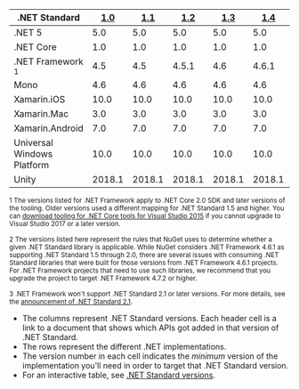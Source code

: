 | .NET Standard              | [1.0]  | [1.1]  | [1.2] | [1.3] | [1.4] | [1.5]              | [1.6]              | [2.0]               | [2.1] |
|----------------------------|--------|--------|-------|-------|-------|--------------------|--------------------|---------------------|---------------------
| .NET 5                     | 5.0    | 5.0    | 5.0   | 5.0   | 5.0   | 5.0                | 5.0                | 5.0                 | 5.0 |
| .NET Core                  | 1.0    | 1.0    | 1.0   | 1.0   | 1.0   | 1.0                | 1.0                | 2.0                 | 3.0 |
| .NET Framework <sup>1</sup>| 4.5    | 4.5    | 4.5.1 | 4.6   | 4.6.1 | 4.6.1 <sup>2</sup> | 4.6.1 <sup>2</sup> | 4.6.1 <sup>2</sup>  | N/A<sup>3</sup> |
| Mono                       | 4.6    | 4.6    | 4.6   | 4.6   | 4.6   | 4.6                | 4.6                | 5.4                 | 6.4 |
| Xamarin.iOS                | 10.0   | 10.0   | 10.0  | 10.0  | 10.0  | 10.0               | 10.0               | 10.14               | 12.16 |
| Xamarin.Mac                | 3.0    | 3.0    | 3.0   | 3.0   | 3.0   | 3.0                | 3.0                | 3.8                 | 5.16 |
| Xamarin.Android            | 7.0    | 7.0    | 7.0   | 7.0   | 7.0   | 7.0                | 7.0                | 8.0                 | 10.0 |
| Universal Windows Platform | 10.0   | 10.0   | 10.0  | 10.0  | 10.0  | 10.0.16299         | 10.0.16299         | 10.0.16299          | TBD |
| Unity                      | 2018.1 | 2018.1 | 2018.1| 2018.1| 2018.1| 2018.1             |  2018.1            | 2018.1              | TBD |

<sup>1 The versions listed for .NET Framework apply to .NET Core 2.0 SDK and later versions of the tooling. Older versions used a different mapping for .NET Standard 1.5 and higher. You can [download tooling for .NET Core tools for Visual Studio 2015](https://github.com/dotnet/core/blob/master/release-notes/download-archive.md) if you cannot upgrade to Visual Studio 2017 or a later version.</sup>

<sup>2 The versions listed here represent the rules that NuGet uses to determine whether a given .NET Standard library is applicable. While NuGet considers .NET Framework 4.6.1 as supporting .NET Standard 1.5 through 2.0, there are several issues with consuming .NET Standard libraries that were built for those versions from .NET Framework 4.6.1 projects. For .NET Framework projects that need to use such libraries, we recommend that you upgrade the project to target .NET Framework 4.7.2 or higher.</sup>

<sup>3 .NET Framework won't support .NET Standard 2.1 or later versions. For more details, see the [announcement of .NET Standard 2.1](https://devblogs.microsoft.com/dotnet/announcing-net-standard-2-1/).</sup>

- The columns represent .NET Standard versions. Each header cell is a link to a document that shows which APIs got added in that version of .NET Standard.
- The rows represent the different .NET implementations.
- The version number in each cell indicates the *minimum* version of the implementation you'll need in order to target that .NET Standard version.
- For an interactive table, see [.NET Standard versions](https://dotnet.microsoft.com/platform/dotnet-standard#versions).

[1.0]: https://github.com/dotnet/standard/blob/master/docs/versions/netstandard1.0.md
[1.1]: https://github.com/dotnet/standard/blob/master/docs/versions/netstandard1.1.md
[1.2]: https://github.com/dotnet/standard/blob/master/docs/versions/netstandard1.2.md
[1.3]: https://github.com/dotnet/standard/blob/master/docs/versions/netstandard1.3.md
[1.4]: https://github.com/dotnet/standard/blob/master/docs/versions/netstandard1.4.md
[1.5]: https://github.com/dotnet/standard/blob/master/docs/versions/netstandard1.5.md
[1.6]: https://github.com/dotnet/standard/blob/master/docs/versions/netstandard1.6.md
[2.0]: https://github.com/dotnet/standard/blob/master/docs/versions/netstandard2.0.md
[2.1]: https://github.com/dotnet/standard/blob/master/docs/versions/netstandard2.1.md
